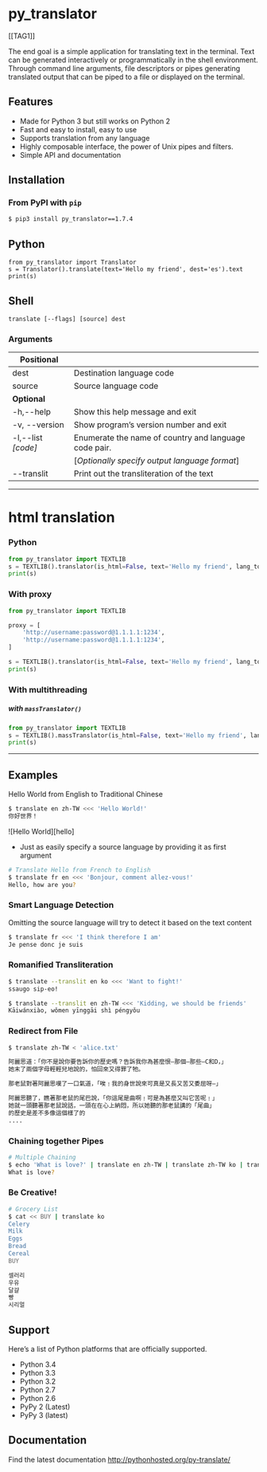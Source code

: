 py_translator
=========================

[[TAG1]]

The end goal is a simple application for translating text in the terminal.
Text can be generated interactively or programmatically in the
shell environment. Through command line arguments, file descriptors or
pipes generating translated output that can be piped to a file or
displayed on the terminal.

Features
----------

- Made for Python 3 but still works on Python 2
- Fast and easy to install, easy to use
- Supports translation from any language
- Highly composable interface, the power of Unix pipes and filters.
- Simple API and documentation

Installation
------------

### From PyPI with `pip`

```sh
$ pip3 install py_translator==1.7.4
```

## Python
```python3
from py_translator import Translator
s = Translator().translate(text='Hello my friend', dest='es').text
print(s)
```

## Shell
```python3
translate [--flags] [source] dest
```


### Arguments

| **Positional**     |                                                       |
|--------------------|-------------------------------------------------------|
| dest               | Destination language code                             |
| source             | Source language code                                  |
| **Optional**       |                                                       |
| -h,--help          | Show this help message and exit                       |
| -v, --version      | Show program’s version number and exit                |
| -l,--list _[code]_ | Enumerate the name of country and language code pair. |
|                    | [_Optionally specify output language format_]         |
| --translit         | Print out the transliteration of the text             |


---

# html translation

### Python
```python
from py_translator import TEXTLIB
s = TEXTLIB().translator(is_html=False, text='Hello my friend', lang_to='cn', proxy=False)
print(s)
```

### With proxy
```python
from py_translator import TEXTLIB

proxy = [
    'http://username:password@1.1.1.1:1234',
    'http://username:password@1.1.1.1:1234',
]

s = TEXTLIB().translator(is_html=False, text='Hello my friend', lang_to='cn', proxy=proxy)
print(s)
```

### With multithreading
##### with `massTranslator()`
```python
from py_translator import TEXTLIB
s = TEXTLIB().massTranslator(is_html=False, text='Hello my friend', lang_to='cn', proxy=False)
print(s)
```

---
Examples
--------

Hello World from English to Traditional Chinese

```sh
$ translate en zh-TW <<< 'Hello World!'
你好世界！

```

![Hello World][hello]

- Just as easily specify a source language by providing it as first argument

```sh
# Translate Hello from French to English
$ translate fr en <<< 'Bonjour, comment allez-vous!'
Hello, how are you?
```

### Smart Language Detection
Omitting the source language will try to detect it based on the text content

```sh
$ translate fr <<< 'I think therefore I am'
Je pense donc je suis
```

### Romanified Transliteration

```sh
$ translate --translit en ko <<< 'Want to fight!'
ssaugo sip-eo!

$ translate --translit en zh-TW <<< 'Kidding, we should be friends'
Kāiwánxiào, wǒmen yīnggāi shì péngyǒu
```

### Redirect from File

```sh
$ translate zh-TW < 'alice.txt'

阿麗思道：「你不是說你要告訴你的歷史嗎？告訴我你為甚麼恨—那個—那些—C和D，」
她末了兩個字母輕輕兒地說的，怕回來又得罪了牠。

那老鼠對著阿麗思嘆了一口氣道，「唉﹗我的身世說來可真是又長又苦又委屈呀—」

阿麗思聽了，瞧著那老鼠的尾巴說，「你這尾是曲啊﹗可是為甚麼又叫它苦呢﹗」
她就一頭聽著那老鼠說話，一頭在在心上納悶，所以她聽的那老鼠講的「尾曲」
的歷史是差不多像這個樣了的
....
```

### Chaining together Pipes

```sh
# Multiple Chaining
$ echo 'What is love?' | translate en zh-TW | translate zh-TW ko | translate ko fr | translate fr en
What is love?
```

### Be Creative!

```sh
# Grocery List
$ cat << BUY | translate ko
Celery
Milk
Eggs
Bread
Cereal
BUY

셀러리
우유
달걀
빵
시리얼
```

Support
--------

Here’s a list of Python platforms that are officially supported.

- Python 3.4
- Python 3.3
- Python 3.2
- Python 2.7
- Python 2.6
- PyPy 2 (Latest)
- PyPy 3 (latest)

Documentation
-------------

Find the latest documentation http://pythonhosted.org/py-translate/